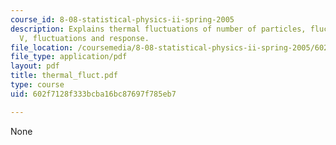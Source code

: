 ```yaml
---
course_id: 8-08-statistical-physics-ii-spring-2005
description: Explains thermal fluctuations of number of particles, fluctuations of
  V, fluctuations and response.
file_location: /coursemedia/8-08-statistical-physics-ii-spring-2005/602f7128f333bcba16bc87697f785eb7_thermal_fluct.pdf
file_type: application/pdf
layout: pdf
title: thermal_fluct.pdf
type: course
uid: 602f7128f333bcba16bc87697f785eb7

---
```

None